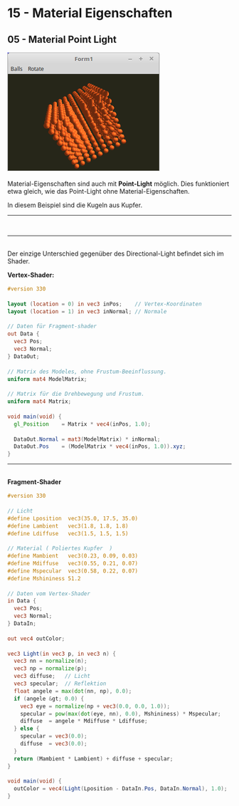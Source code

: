 # 15 - Material Eigenschaften
## 05 - Material Point Light

<img src="image.png" alt="Selfhtml"><br><br>
Material-Eigenschaften sind auch mit <b>Point-Light</b> möglich.
Dies funktioniert etwa gleich, wie das Point-Light ohne Material-Eigenschaften.

In diesem Beispiel sind die Kugeln aus Kupfer.
<hr><br>
<hr><br>
Der einzige Unterschied gegenüber des Directional-Light befindet sich im Shader.

<b>Vertex-Shader:</b>

```glsl
#version 330

layout (location = 0) in vec3 inPos;    // Vertex-Koordinaten
layout (location = 1) in vec3 inNormal; // Normale

// Daten für Fragment-shader
out Data {
  vec3 Pos;
  vec3 Normal;
} DataOut;

// Matrix des Modeles, ohne Frustum-Beeinflussung.
uniform mat4 ModelMatrix;

// Matrix für die Drehbewegung und Frustum.
uniform mat4 Matrix;

void main(void) {
  gl_Position    = Matrix * vec4(inPos, 1.0);

  DataOut.Normal = mat3(ModelMatrix) * inNormal;
  DataOut.Pos    = (ModelMatrix * vec4(inPos, 1.0)).xyz;
}

```

<hr><br>
<b>Fragment-Shader</b>

```glsl
#version 330

// Licht
#define Lposition  vec3(35.0, 17.5, 35.0)
#define Lambient   vec3(1.8, 1.8, 1.8)
#define Ldiffuse   vec3(1.5, 1.5, 1.5)

// Material ( Poliertes Kupfer  )
#define Mambient   vec3(0.23, 0.09, 0.03)
#define Mdiffuse   vec3(0.55, 0.21, 0.07)
#define Mspecular  vec3(0.58, 0.22, 0.07)
#define Mshininess 51.2

// Daten vom Vertex-Shader
in Data {
  vec3 Pos;
  vec3 Normal;
} DataIn;

out vec4 outColor;

vec3 Light(in vec3 p, in vec3 n) {
  vec3 nn = normalize(n);
  vec3 np = normalize(p);
  vec3 diffuse;   // Licht
  vec3 specular;  // Reflektion
  float angele = max(dot(nn, np), 0.0);
  if (angele &gt; 0.0) {
    vec3 eye = normalize(np + vec3(0.0, 0.0, 1.0));
    specular = pow(max(dot(eye, nn), 0.0), Mshininess) * Mspecular;
    diffuse  = angele * Mdiffuse * Ldiffuse;
  } else {
    specular = vec3(0.0);
    diffuse  = vec3(0.0);
  }
  return (Mambient * Lambient) + diffuse + specular;
}

void main(void) {
  outColor = vec4(Light(Lposition - DataIn.Pos, DataIn.Normal), 1.0);
}


```


